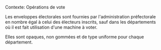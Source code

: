 Contexte: Opérations de vote

Les enveloppes électorales sont fournies par l'administration préfectorale en nombre égal à celui des électeurs inscrits, sauf dans les départements où il est fait utilisation d'une machine à voter.

Elles sont opaques, non gommées et de type uniforme pour chaque département.